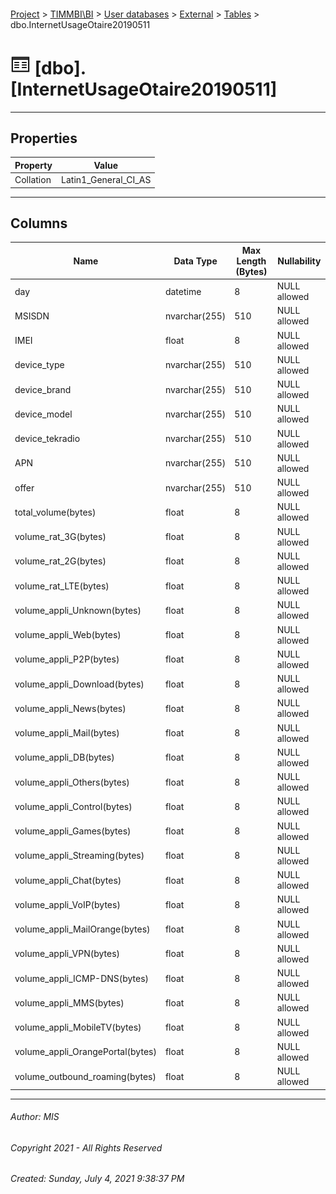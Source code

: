 #### 

[Project](../../../../index.md) > [TIMMBI\\BI](../../../index.md) > [User databases](../../index.md) > [External](../index.md) > [Tables](Tables.md) > dbo.InternetUsageOtaire20190511

# ![Tables](../../../../Images/Table32.png) [dbo].[InternetUsageOtaire20190511]

---

## <a name="#properties"></a>Properties

| Property | Value |
|---|---|
| Collation | Latin1_General_CI_AS |


---

## <a name="#columns"></a>Columns

| Name | Data Type | Max Length (Bytes) | Nullability |
|---|---|---|---|
| day | datetime | 8 | NULL allowed |
| MSISDN | nvarchar(255) | 510 | NULL allowed |
| IMEI | float | 8 | NULL allowed |
| device_type | nvarchar(255) | 510 | NULL allowed |
| device_brand | nvarchar(255) | 510 | NULL allowed |
| device_model | nvarchar(255) | 510 | NULL allowed |
| device_tekradio | nvarchar(255) | 510 | NULL allowed |
| APN | nvarchar(255) | 510 | NULL allowed |
| offer | nvarchar(255) | 510 | NULL allowed |
| total_volume(bytes) | float | 8 | NULL allowed |
| volume_rat_3G(bytes) | float | 8 | NULL allowed |
| volume_rat_2G(bytes) | float | 8 | NULL allowed |
| volume_rat_LTE(bytes) | float | 8 | NULL allowed |
| volume_appli_Unknown(bytes) | float | 8 | NULL allowed |
| volume_appli_Web(bytes) | float | 8 | NULL allowed |
| volume_appli_P2P(bytes) | float | 8 | NULL allowed |
| volume_appli_Download(bytes) | float | 8 | NULL allowed |
| volume_appli_News(bytes) | float | 8 | NULL allowed |
| volume_appli_Mail(bytes) | float | 8 | NULL allowed |
| volume_appli_DB(bytes) | float | 8 | NULL allowed |
| volume_appli_Others(bytes) | float | 8 | NULL allowed |
| volume_appli_Control(bytes) | float | 8 | NULL allowed |
| volume_appli_Games(bytes) | float | 8 | NULL allowed |
| volume_appli_Streaming(bytes) | float | 8 | NULL allowed |
| volume_appli_Chat(bytes) | float | 8 | NULL allowed |
| volume_appli_VoIP(bytes) | float | 8 | NULL allowed |
| volume_appli_MailOrange(bytes) | float | 8 | NULL allowed |
| volume_appli_VPN(bytes) | float | 8 | NULL allowed |
| volume_appli_ICMP-DNS(bytes) | float | 8 | NULL allowed |
| volume_appli_MMS(bytes) | float | 8 | NULL allowed |
| volume_appli_MobileTV(bytes) | float | 8 | NULL allowed |
| volume_appli_OrangePortal(bytes) | float | 8 | NULL allowed |
| volume_outbound_roaming(bytes) | float | 8 | NULL allowed |


---

###### Author:  MIS

###### Copyright 2021 - All Rights Reserved

###### Created: Sunday, July 4, 2021 9:38:37 PM


